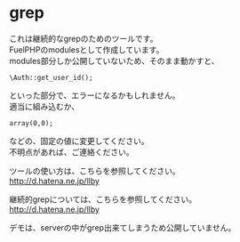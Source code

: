 grep
======

これは継続的なgrepのためのツールです。  
FuelPHPのmodulesとして作成しています。  
modules部分しか公開していないため、そのまま動かすと、  

    \Auth::get_user_id();

といった部分で、エラーになるかもしれません。  
適当に組み込むか、  

    array(0,0);

などの、固定の値に変更してください。  
不明点があれば、ご連絡ください。  


ツールの使い方は、こちらを参照してください。  
http://d.hatena.ne.jp/llby


継続的grepについては、こちらを参照してください。  
http://d.hatena.ne.jp/llby


デモは、serverの中がgrep出来てしまうため公開していません。
